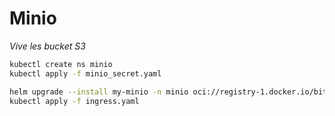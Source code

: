 # Minio

*Vive les bucket S3*

```bash
kubectl create ns minio
kubectl apply -f minio_secret.yaml

helm upgrade --install my-minio -n minio oci://registry-1.docker.io/bitnamicharts/minio -f values.yaml
kubectl apply -f ingress.yaml
```
